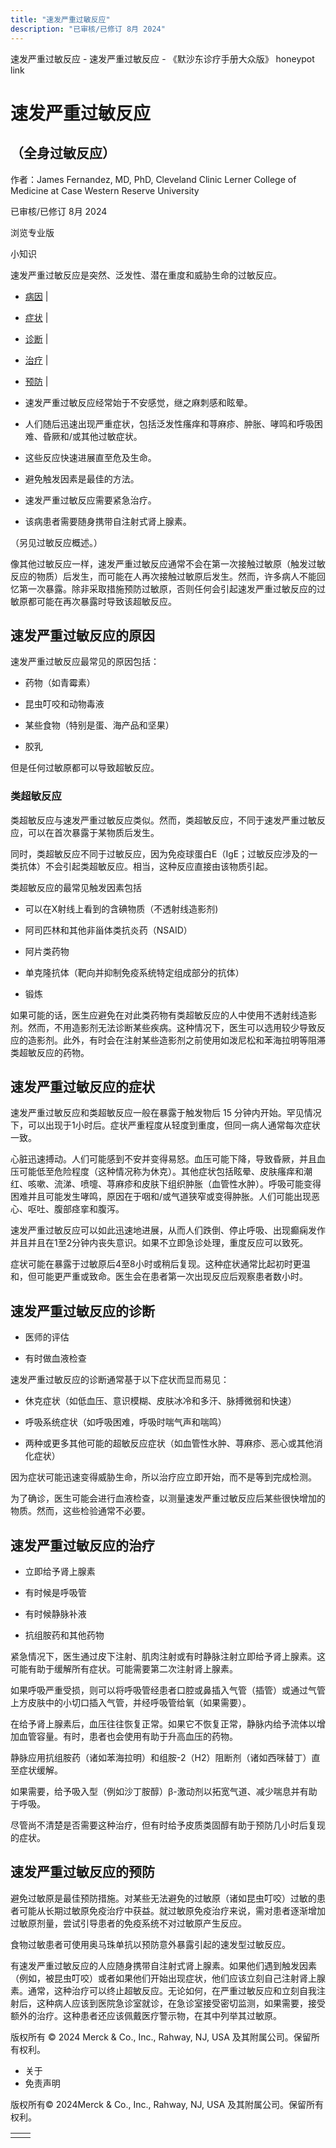 ```yaml
---
title: "速发严重过敏反应"
description: "已审核/已修订 8月 2024"
---
```


﻿速发严重过敏反应 \- 速发严重过敏反应 \- 《默沙东诊疗手册大众版》 honeypot link

# 速发严重过敏反应

## （全身过敏反应）

作者：James Fernandez, MD, PhD, Cleveland Clinic Lerner College of Medicine at Case Western
Reserve University

已审核/已修订 8月 2024

浏览专业版

小知识

速发严重过敏反应是突然、泛发性、潜在重度和威胁生命的过敏反应。

- [病因](#病因_v44192324_zh) \|
- [症状](#症状_v44192356_zh) \|
- [诊断](#诊断_v44192365_zh) \|
- [治疗](#治疗_v44192387_zh) \|
- [预防](#预防_v44192382_zh) \|

- 速发严重过敏反应经常始于不安感觉，继之麻刺感和眩晕。

- 人们随后迅速出现严重症状，包括泛发性瘙痒和荨麻疹、肿胀、哮鸣和呼吸困难、昏厥和/或其他过敏症状。

- 这些反应快速进展直至危及生命。

- 避免触发因素是最佳的方法。

- 速发严重过敏反应需要紧急治疗。

- 该病患者需要随身携带自注射式肾上腺素。


（另见过敏反应概述。）

像其他过敏反应一样，速发严重过敏反应通常不会在第一次接触过敏原（触发过敏反应的物质）后发生，而可能在人再次接触过敏原后发生。然而，许多病人不能回忆第一次暴露。除非采取措施预防过敏原，否则任何会引起速发严重过敏反应的过敏原都可能在再次暴露时导致该超敏反应。

## 速发严重过敏反应的原因

速发严重过敏反应最常见的原因包括：

- 药物（如青霉素）

- 昆虫叮咬和动物毒液

- 某些食物（特别是蛋、海产品和坚果）

- 胶乳


但是任何过敏原都可以导致超敏反应。

### 类超敏反应

类超敏反应与速发严重过敏反应类似。然而，类超敏反应，不同于速发严重过敏反应，可以在首次暴露于某物质后发生。

同时，类超敏反应不同于过敏反应，因为免疫球蛋白E（IgE；过敏反应涉及的一类抗体）不会引起类超敏反应。相当，这种反应直接由该物质引起。

类超敏反应的最常见触发因素包括

- 可以在X射线上看到的含碘物质（不透射线造影剂)

- 阿司匹林和其他非甾体类抗炎药（NSAID）

- 阿片类药物

- 单克隆抗体（靶向并抑制免疫系统特定组成部分的抗体）

- 锻炼


如果可能的话，医生应避免在对此类药物有类超敏反应的人中使用不透射线造影剂。然而，不用造影剂无法诊断某些疾病。这种情况下，医生可以选用较少导致反应的造影剂。此外，有时会在注射某些造影剂之前使用如泼尼松和苯海拉明等阻滞类超敏反应的药物。

## 速发严重过敏反应的症状

速发严重过敏反应和类超敏反应一般在暴露于触发物后 15 分钟内开始。罕见情况下，可以出现于1小时后。症状严重程度从轻度到重度，但同一病人通常每次症状一致。

心脏迅速搏动。人们可能感到不安并变得易怒。血压可能下降，导致昏厥，并且血压可能低至危险程度（这种情况称为休克）。其他症状包括眩晕、皮肤瘙痒和潮红、咳嗽、流涕、喷嚏、荨麻疹和皮肤下组织肿胀（血管性水肿）。呼吸可能变得困难并且可能发生哮鸣，原因在于咽和/或气道狭窄或变得肿胀。人们可能出现恶心、呕吐、腹部痉挛和腹泻。

速发严重过敏反应可以如此迅速地进展，从而人们跌倒、停止呼吸、出现癫痫发作并且并且在1至2分钟内丧失意识。如果不立即急诊处理，重度反应可以致死。

症状可能在暴露于过敏原后4至8小时或稍后复现。这种症状通常比起初时更温和，但可能更严重或致命。医生会在患者第一次出现反应后观察患者数小时。

## 速发严重过敏反应的诊断

- 医师的评估

- 有时做血液检查


速发严重过敏反应的诊断通常基于以下症状而显而易见：

- 休克症状（如低血压、意识模糊、皮肤冰冷和多汗、脉搏微弱和快速）

- 呼吸系统症状（如呼吸困难，呼吸时喘气声和喘鸣）

- 两种或更多其他可能的超敏反应症状（如血管性水肿、荨麻疹、恶心或其他消化症状）


因为症状可能迅速变得威胁生命，所以治疗应立即开始，而不是等到完成检测。

为了确诊，医生可能会进行血液检查，以测量速发严重过敏反应后某些很快增加的物质。然而，这些检验通常不必要。

## 速发严重过敏反应的治疗

- 立即给予肾上腺素

- 有时候是呼吸管

- 有时候静脉补液

- 抗组胺药和其他药物


紧急情况下，医生通过皮下注射、肌肉注射或有时静脉注射立即给予肾上腺素。这可能有助于缓解所有症状。可能需要第二次注射肾上腺素。

如果呼吸严重受损，则可以将呼吸管经患者口腔或鼻插入气管（插管）或通过气管上方皮肤中的小切口插入气管，并经呼吸管给氧（如果需要）。

在给予肾上腺素后，血压往往恢复正常。如果它不恢复正常，静脉内给予流体以增加血管容量。有时，患者也会使用有助于升高血压的药物。

静脉应用抗组胺药（诸如苯海拉明）和组胺-2（H2）阻断剂（诸如西咪替丁）直至症状缓解。

如果需要，给予吸入型（例如沙丁胺醇）β-激动剂以拓宽气道、减少喘息并有助于呼吸。

尽管尚不清楚是否需要这种治疗，但有时给予皮质类固醇有助于预防几小时后复现的症状。

## 速发严重过敏反应的预防

避免过敏原是最佳预防措施。对某些无法避免的过敏原（诸如昆虫叮咬）过敏的患者可能从长期过敏原免疫治疗中获益。就过敏原免疫治疗来说，需对患者逐渐增加过敏原剂量，尝试引导患者的免疫系统不对过敏原产生反应。

食物过敏患者可使用奥马珠单抗以预防意外暴露引起的速发型过敏反应。

有速发严重过敏反应的人应随身携带自注射式肾上腺素。如果他们遇到触发因素（例如，被昆虫叮咬）或者如果他们开始出现症状，他们应该立刻自己注射肾上腺素。通常，这种治疗可以终止超敏反应。无论如何，在严重过敏反应和立刻自我注射后，这种病人应该到医院急诊室就诊，在急诊室接受密切监测，如果需要，接受额外的治疗。这种患者还应该佩戴医疗警示物，在其中列举其过敏原。



版权所有 © 2024
Merck & Co., Inc., Rahway, NJ, USA 及其附属公司。保留所有权利。

- 关于
- 免责声明

版权所有© 2024Merck & Co., Inc., Rahway, NJ, USA 及其附属公司。保留所有权利。

|     |     |
| --- | --- |
|  |  |